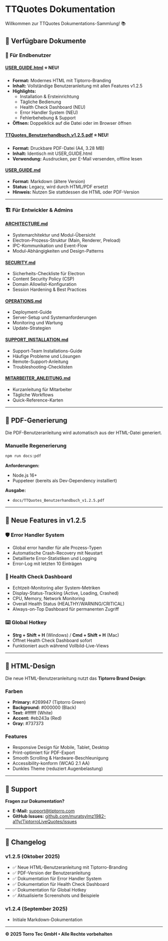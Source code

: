 # TTQuotes Dokumentation

Willkommen zur TTQuotes Dokumentations-Sammlung! 📚

## 📄 Verfügbare Dokumente

### 🎯 Für Endbenutzer

#### **[USER_GUIDE.html](USER_GUIDE.html)** ⭐ NEU!
- **Format:** Modernes HTML mit Tiptorro-Branding
- **Inhalt:** Vollständige Benutzeranleitung mit allen Features v1.2.5
- **Highlights:**
  - Installation & Ersteinrichtung
  - Tägliche Bedienung
  - Health Check Dashboard (NEU)
  - Error Handler System (NEU)
  - Fehlerbehebung & Support
- **Öffnen:** Doppelklick auf die Datei oder im Browser öffnen

#### **[TTQuotes_Benutzerhandbuch_v1.2.5.pdf](TTQuotes_Benutzerhandbuch_v1.2.5.pdf)** ⭐ NEU!
- **Format:** Druckbare PDF-Datei (A4, 3.28 MB)
- **Inhalt:** Identisch mit USER_GUIDE.html
- **Verwendung:** Ausdrucken, per E-Mail versenden, offline lesen

#### **[USER_GUIDE.md](USER_GUIDE.md)**
- **Format:** Markdown (ältere Version)
- **Status:** Legacy, wird durch HTML/PDF ersetzt
- **Hinweis:** Nutzen Sie stattdessen die HTML oder PDF-Version

---

### 🏗️ Für Entwickler & Admins

#### **[ARCHITECTURE.md](ARCHITECTURE.md)**
- Systemarchitektur und Modul-Übersicht
- Electron-Prozess-Struktur (Main, Renderer, Preload)
- IPC-Kommunikation und Event-Flow
- Modul-Abhängigkeiten und Design-Patterns

#### **[SECURITY.md](SECURITY.md)**
- Sicherheits-Checkliste für Electron
- Content Security Policy (CSP)
- Domain Allowlist-Konfiguration
- Session Hardening & Best Practices

#### **[OPERATIONS.md](OPERATIONS.md)**
- Deployment-Guide
- Server-Setup und Systemanforderungen
- Monitoring und Wartung
- Update-Strategien

#### **[SUPPORT_INSTALLATION.md](SUPPORT_INSTALLATION.md)**
- Support-Team Installations-Guide
- Häufige Probleme und Lösungen
- Remote-Support-Anleitung
- Troubleshooting-Checklisten

#### **[MITARBEITER_ANLEITUNG.md](MITARBEITER_ANLEITUNG.md)**
- Kurzanleitung für Mitarbeiter
- Tägliche Workflows
- Quick-Reference-Karten

---

## 🔧 PDF-Generierung

Die PDF-Benutzeranleitung wird automatisch aus der HTML-Datei generiert.

### Manuelle Regenerierung

```bash
npm run docs:pdf
```

**Anforderungen:**
- Node.js 16+
- Puppeteer (bereits als Dev-Dependency installiert)

**Ausgabe:**
- `docs/TTQuotes_Benutzerhandbuch_v1.2.5.pdf`

---

## 📝 Neue Features in v1.2.5

### 🛡️ Error Handler System
- Global error handler für alle Prozess-Typen
- Automatische Crash-Recovery mit Neustart
- Detaillierte Error-Statistiken und Logging
- Error-Log mit letzten 10 Einträgen

### 🏥 Health Check Dashboard
- Echtzeit-Monitoring aller System-Metriken
- Display-Status-Tracking (Active, Loading, Crashed)
- CPU, Memory, Network Monitoring
- Overall Health Status (HEALTHY/WARNING/CRITICAL)
- Always-on-Top Dashboard für permanenten Zugriff

### ⌨️ Global Hotkey
- **Strg + Shift + H** (Windows) / **Cmd + Shift + H** (Mac)
- Öffnet Health Check Dashboard sofort
- Funktioniert auch während Vollbild-Live-Views

---

## 🎨 HTML-Design

Die neue HTML-Benutzeranleitung nutzt das **Tiptorro Brand Design**:

### Farben
- **Primary:** #269947 (Tiptorro Green)
- **Background:** #000000 (Black)
- **Text:** #ffffff (White)
- **Accent:** #eb243a (Red)
- **Gray:** #737373

### Features
- Responsive Design für Mobile, Tablet, Desktop
- Print-optimiert für PDF-Export
- Smooth Scrolling & Hardware-Beschleunigung
- Accessibility-konform (WCAG 2.1 AA)
- Dunkles Theme (reduziert Augenbelastung)

---

## 📧 Support

**Fragen zur Dokumentation?**

- **E-Mail:** support@tiptorro.com
- **GitHub Issues:** [github.com/muratsylmz1982-a11y/TiptorroLiveQuotes/issues](https://github.com/muratsylmz1982-a11y/TiptorroLiveQuotes/issues)

---

## 📜 Changelog

### v1.2.5 (Oktober 2025)
- ✅ Neue HTML-Benutzeranleitung mit Tiptorro-Branding
- ✅ PDF-Version der Benutzeranleitung
- ✅ Dokumentation für Error Handler System
- ✅ Dokumentation für Health Check Dashboard
- ✅ Dokumentation für Global Hotkey
- ✅ Aktualisierte Screenshots und Beispiele

### v1.2.4 (September 2025)
- Initiale Markdown-Dokumentation

---

**© 2025 Torro Tec GmbH • Alle Rechte vorbehalten**

